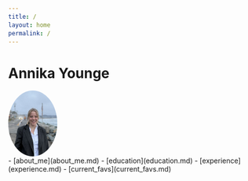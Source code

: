 ```yaml
---
title: /
layout: home
permalink: /
---
```


# Annika Younge

<div style="display: flex; align-items: center; gap: 15px;">
  <img src="/assets/images/profile.jpg" alt="Annika Younge" style="width: 100px; height: auto; border-radius: 50%;">
</div>
    - [about_me](about_me.md)  
    - [education](education.md)  
    - [experience](experience.md)
    - [current_favs](current_favs.md)
